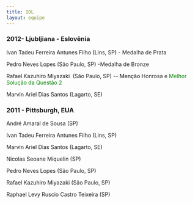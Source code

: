 ```yaml
---
title: IOL
layout: equipe
---
```


### 2012- Ljubljiana - Eslovênia
Ivan Tadeu Ferreira Antunes Filho (Lins, SP) - Medalha de Prata

Pedro Neves Lopes (São Paulo, SP) -Medalha de Bronze

Rafael Kazuhiro Miyazaki  (São Paulo, SP) -- Menção Honrosa e <span style="color: #008000;">Melhor Solução da Questão 2</span>

Marvin Ariel Dias Santos (Lagarto, SE)



### 2011 - Pittsburgh, EUA  
André Amaral de Sousa (SP)

Ivan Tadeu Ferreira Antunes Filho (Lins, SP)

Marvin Ariel Dias Santos (Lagarto, SE)

Nicolas Seoane Miquelin (SP)

Pedro Neves Lopes (São Paulo, SP)

Rafael Kazuhiro Miyazaki (São Paulo, SP)

Raphael Levy Ruscio Castro Teixeira (SP)

